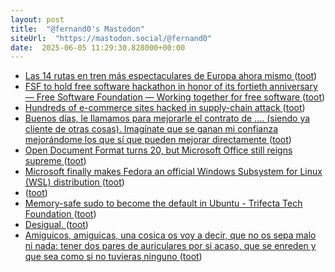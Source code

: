 ```yaml
---
layout: post
title:  "@fernand0's Mastodon"
siteUrl:  "https://mastodon.social/@fernand0"
date:  2025-06-05 11:29:30.828000+00:00
---
```

*  [Las 14 rutas en tren más espectaculares de Europa ahora mismo ](https://www.timeout.es/barcelona/es/viaje/rutas-tren-espectaculares-europ) ([toot](https://mastodon.social/@fernand0/114630523015402368))
*  [FSF to hold free software hackathon in honor of its fortieth anniversary — Free Software Foundation — Working together for free software ](https://www.fsf.org/news/fsf40-hackatho) ([toot](https://mastodon.social/@fernand0/114630284836399997))
*  [Hundreds of e-commerce sites hacked in supply-chain attack ](https://arstechnica.com/security/2025/05/hundreds-of-e-commerce-sites-hacked-in-supply-chain-attack) ([toot](https://mastodon.social/@fernand0/114630139796490300))
*  [Buenos días, le llamamos para mejorarle el contrato de .... (siendo ya cliente de otras cosas). Imagínate que se ganan mi confianza mejorándome los que sí que pueden mejorar directamente ](https://mastodon.social/@fernand0/114630055497162428) ([toot](https://mastodon.social/@fernand0/114630055497162428))
*  [Open Document Format turns 20, but Microsoft Office still reigns supreme ](https://www.theregister.com/2025/05/03/20_years_open_document_format) ([toot](https://mastodon.social/@fernand0/114629859423767892))
*  [Microsoft finally makes Fedora an official Windows Subsystem for Linux (WSL) distribution ](https://betanews.com/2025/05/06/microsoft-finally-makes-fedora-an-official-windows-subsystem-for-linux-wsl-distribution) ([toot](https://mastodon.social/@fernand0/114628112578291303))
*  [ ](https://mastodon.social/@vrruiz) ([toot](https://mastodon.social/@fernand0/114627255060521647))
*  [Memory-safe sudo to become the default in Ubuntu - Trifecta Tech Foundation ](https://trifectatech.org/blog/memory-safe-sudo-to-become-the-default-in-ubuntu) ([toot](https://mastodon.social/@fernand0/114626351025451158))
*  [Desigual. ](https://avecesunafoto.wordpress.com/2025/06/04/desigual) ([toot](https://mastodon.social/@fernand0/114626340825259826))
*  [Amiguicos, amiguicas, una cosica os voy a decir, que no os sepa malo ni nada: tener dos pares de auriculares por si acaso, que se enreden y que sea como si no tuvieras ninguno ](https://mastodon.social/@fernand0/114626020119170886) ([toot](https://mastodon.social/@fernand0/114626020119170886))
